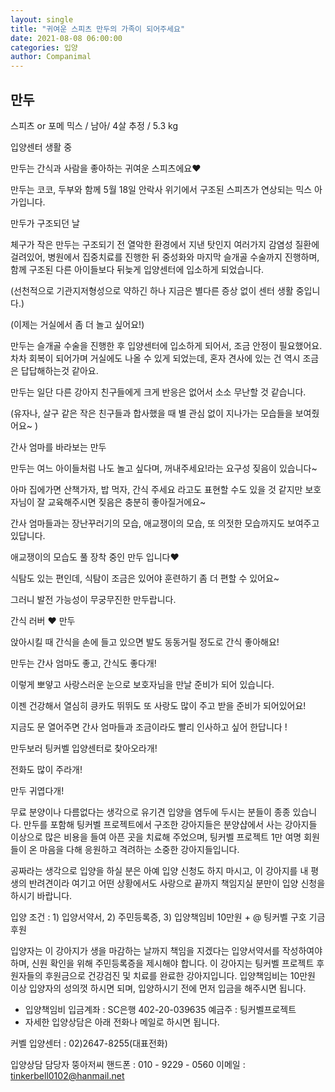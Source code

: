 ```yaml
---
layout: single
title: "귀여운 스피츠 만두의 가족이 되어주세요"
date: 2021-08-08 06:00:00
categories: 입양
author: Companimal
---
```


## 만두

스피츠 or 포메 믹스 / 남아/ 4살 추정 / 5.3 kg

입양센터 생활 중

만두는 간식과 사람을 좋아하는 귀여운 스피츠에요♥

만두는 코코, 두부와 함께 5월 18일 안락사 위기에서 구조된 스피츠가 연상되는 믹스 아가입니다.

만두가 구조되던 날

체구가 작은 만두는 구조되기 전 열악한 환경에서 지낸 탓인지 여러가지 감염성 질환에 걸려있어, 병원에서 집중치료를 진행한 뒤 중성화와 마지막 슬개골 수술까지 진행하며, 함께 구조된 다른 아이들보다 뒤늦게 입양센터에 입소하게 되었습니다.

(선천적으로 기관지저형성으로 약하긴 하나 지금은 별다른 증상 없이 센터 생활 중입니다.)

(이제는 거실에서 좀 더 놀고 싶어요!)

만두는 슬개골 수술을 진행한 후 입양센터에 입소하게 되어서, 조금 안정이 필요했어요. 차차 회복이 되어가며 거실에도 나올 수 있게 되었는데, 혼자 견사에 있는 건 역시 조금은 답답해하는것 같아요.

만두는 일단 다른 강아지 친구들에게 크게 반응은 없어서 소소 무난할 것 같습니다.

(유자나, 살구 같은 작은 친구들과 합사했을 때 별 관심 없이 지나가는 모습들을 보여줬어요~ )

간사 엄마를 바라보는 만두

만두는 여느 아이들처럼 나도 놀고 싶다며, 꺼내주세요!라는 요구성 짖음이 있습니다~

아마 집에가면 산책가자, 밥 먹자, 간식 주세요 라고도 표현할 수도 있을 것 같지만 보호자님이 잘 교육해주시면 짖음은 충분히 좋아질거에요~

간사 엄마들과는 장난꾸러기의 모습, 애교쟁이의 모습, 또 의젓한 모습까지도 보여주고 있답니다.

애교쟁이의 모습도 풀 장착 중인 만두 입니다♥

식탐도 있는 편인데, 식탐이 조금은 있어야 훈련하기 좀 더 편할 수 있어요~

그러니 발전 가능성이 무궁무진한 만두랍니다.

간식 러버 ♥ 만두

앉아시킬 때 간식을 손에 들고 있으면 발도 동동거릴 정도로 간식 좋아해요!

만두는 간사 엄마도 좋고, 간식도 좋다개!

이렇게 뽀얗고 사랑스러운 눈으로 보호자님을 만날 준비가 되어 있습니다.

이젠 건강해서 열심히 킁카도 뛰뛰도 또 사랑도 많이 주고 받을 준비가 되어있어요!

지금도 문 열어주면 간사 엄마들과 조금이라도 빨리 인사하고 싶어 한답니다 !

만두보러 팅커벨 입양센터로 찾아오라개!

전화도 많이 주라개!

만두 귀엽다개!

무료 분양이나 다름없다는 생각으로 유기견 입양을 염두에 두시는 분들이 종종 있습니다. 만두를 포함해 팅커벨 프로젝트에서 구조한 강아지들은 분양샵에서 사는 강아지들 이상으로 많은 비용을 들여 아픈 곳을 치료해 주었으며, 팅커벨 프로젝트 1만 여명 회원들이 온 마음을 다해 응원하고 격려하는 소중한 강아지들입니다.

​공짜라는 생각으로 입양을 하실 분은 아예 입양 신청도 하지 마시고, 이 강아지를 내 평생의 반려견이라 여기고 어떤 상황에서도 사랑으로 끝까지 책임지실 분만이 입양 신청을 하시기 바랍니다.

​입양 조건 : 1) 입양서약서, 2) 주민등록증, 3) 입양책임비 10만원 + @ 팅커벨 구호 기금 후원

​입양자는 이 강아지가 생을 마감하는 날까지 책임을 지겠다는 입양서약서를 작성하여야 하며, 신원 확인을 위해 주민등록증을 제시해야 합니다. 이 강아지는 팅커벨 프로젝트 후원자들의 후원금으로 건강검진 및 치료를 완료한 강아지입니다. 입양책임비는 10만원 이상 입양자의 성의껏 하시면 되며, 입양하시기 전에 먼저 입금을 해주시면 됩니다.

- 입양책임비 입금계좌 : SC은행 402-20-039635 예금주 : 팅커벨프로젝트
- 자세한 입양상담은 아래 전화나 메일로 하시면 됩니다.

​커벨 입양센터 : 02)2647-8255(대표전화)

입양상담 담당자 뚱아저씨 핸드폰 : 010 - 9229 - 0560 이메일 : tinkerbell0102@hanmail.net

